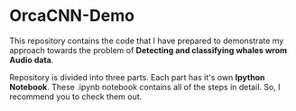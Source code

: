 # OrcaCNN-Demo
This repository contains the code that I have prepared to demonstrate my approach towards the problem of **Detecting and classifying whales wrom Audio data**. 

Repository is divided into three parts. Each part has it's own **Ipython Notebook**. These .ipynb notebook contains all of the steps in detail. So, I recommend you to check them out.
